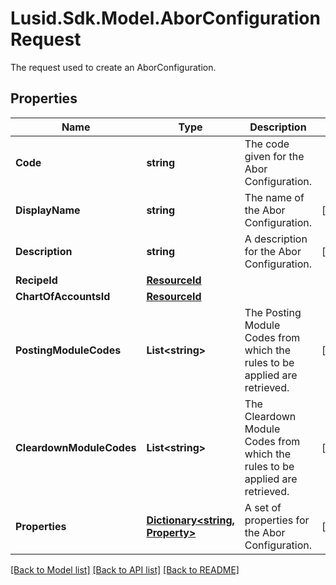 # Lusid.Sdk.Model.AborConfigurationRequest
The request used to create an AborConfiguration.

## Properties

Name | Type | Description | Notes
------------ | ------------- | ------------- | -------------
**Code** | **string** | The code given for the Abor Configuration. | 
**DisplayName** | **string** | The name of the Abor Configuration. | [optional] 
**Description** | **string** | A description for the Abor Configuration. | [optional] 
**RecipeId** | [**ResourceId**](ResourceId.md) |  | 
**ChartOfAccountsId** | [**ResourceId**](ResourceId.md) |  | 
**PostingModuleCodes** | **List&lt;string&gt;** | The Posting Module Codes from which the rules to be applied are retrieved. | [optional] 
**CleardownModuleCodes** | **List&lt;string&gt;** | The Cleardown Module Codes from which the rules to be applied are retrieved. | [optional] 
**Properties** | [**Dictionary&lt;string, Property&gt;**](Property.md) | A set of properties for the Abor Configuration. | [optional] 

[[Back to Model list]](../README.md#documentation-for-models) [[Back to API list]](../README.md#documentation-for-api-endpoints) [[Back to README]](../README.md)


